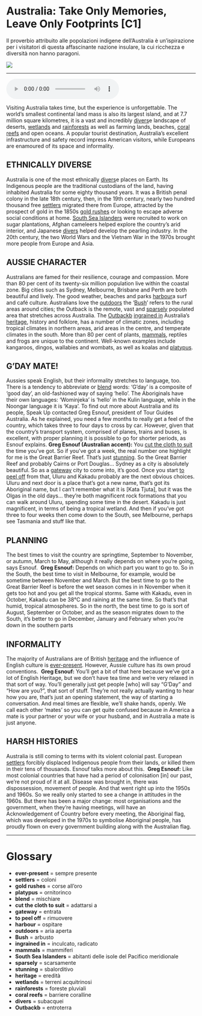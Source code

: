 # Australia: Take Only Memories, Leave Only Footprints   [C1]

Il proverbio attribuito alle popolazioni indigene dell’Australia è un’ispirazione per i visitatori di questa affascinante nazione insulare, la cui ricchezza e diversità non hanno paragoni.

![](Australia%20Take%20Only%20Memories,%20Leave%20Only%20Footprints.jpg)

--------------

<div>
<audio controls autoplay>
    <source src="https:/raw.githubusercontent.com/dartie/speakup/main/2024-07/Australia%20Take%20Only%20Memories,%20Leave%20Only%20Footprints.mp3" type="audio/mpeg">
</audio>
</div>


Visiting Australia takes time, but the experience is unforgettable. The world’s smallest continental land mass is also its largest island, and at 7.7 million square kilometres, it is a vast and incredibly [divers](## "subacquei")e landscape of deserts, [wetlands](## "terreni acquitrinosi") and [rainforests](## "foreste pluviali") as well as farming lands, beaches, [coral reefs](## "barriere coralline") and open oceans. A popular tourist destination, Australia’s excellent infrastructure and safety record impress American visitors, while Europeans are enamoured of its space and informality. 

## ETHNICALLY DIVERSE
Australia is one of the most ethnically [divers](## "subacquei")e places on Earth. Its Indigenous people are the traditional custodians of the land, having inhabited Australia for some eighty thousand years. It was a British penal colony in the late 18th century, then, in the 19th century, nearly two hundred thousand free [settlers](## "coloni") migrated there from Europe, attracted by the prospect of gold in the 1850s [gold rushes](## "corse all’oro") or looking to escape adverse social conditions at home. [South Sea Islanders](## "abitanti delle isole del Pacifico meridionale") were recruited to work on sugar plantations, Afghan cameleers helped explore the country’s arid interior, and Japanese [divers](## "subacquei") helped develop the pearling industry. In the 20th century, the two World Wars and the Vietnam War in the 1970s brought more people from Europe and Asia.

## AUSSIE CHARACTER
Australians are famed for their resilience, courage and compassion. More than 80 per cent of its twenty-six million population live within the coastal zone. Big cities such as Sydney, Melbourne, Brisbane and Perth are both beautiful and lively. The good weather, beaches and parks [harbour](## "ospitare")a surf and café culture. Australians love the [outdoors](## "aria aperta") the ‘[Bush](## "arbusto")’ refers to the rural areas around cities; the Outback is the remote, vast and [sparsely](## "scarsamente") populated area that stretches across Australia. The [Outbackb](## "entroterra") [ingrained in](## "inculcato, radicato") Australia’s [heritage](## "eredità"), history and folklore, has a number of climatic zones, including tropical climates in northern areas, arid areas in the centre, and temperate climates in the south. More than 80 per cent of plants, [mammals](## "mammiferi"), reptiles and frogs are unique to the continent. Well-known examples include kangaroos, dingos, wallabies and wombats, as well as koalas and [platypus](## "ornitorinco"). 

## G’DAY MATE!
Aussies speak English, but their informality stretches to language, too. There is a tendency to abbreviate or [blend](## "mischiare") words: ‘G’day’ is a composite of ‘good day’, an old-fashioned way of saying ‘hello’. The Aboriginals have their own languages: ‘Wominjeka’ is ‘hello’ in the Kulin language, while in the Noongar language it is ‘Kaya’. To find out more about Australia and its people, Speak Up contacted Greg Esnouf, president of Tour Guides Australia. As he explained, you need a few months to really get a feel of the country, which takes three to four days to cross by car. However, given that the country’s transport system, comprised of planes, trains and buses, is excellent, with proper planning it is possible to go for shorter periods, as Esnouf explains.
**Greg Esnouf (Australian accent):** You [cut the cloth to suit](## "adattarsi a") the time you’ve got. So if you’ve got a week, the real number one highlight for me is the Great Barrier Reef. That’s just [stunning](## "sbalorditivo"). So the Great Barrier Reef and probably Cairns or Port Douglas… Sydney as a city is absolutely beautiful. So as a [gateway](## "entrata") city to come into, it’s good. Once you start [to peel off](## "rimuovere") from that, Uluru and Kakadu probably are the next obvious choices. Uluru and next door is a place that’s got a new name, that’s got its Aboriginal name, but I can’t remember what it is [Kata Tjuta], but it was the Olgas in the old days... they’re both magnificent rock formations that you can walk around Uluru, spending some time in the desert. Kakadu is just magnificent, in terms of being a tropical wetland. And then if you’ve got three to four weeks then come down to the South, see Melbourne, perhaps see Tasmania and stuff like that.

## PLANNING
The best times to visit the country are springtime, September to November, or autumn, March to May, although it really depends on where you’re going, says Esnouf. 
**Greg Esnouf:** Depends on which part you want to go to. So in the South, the best time to visit in Melbourne, for example, would be sometime between November and March. But the best time to go to the Great Barrier Reef is before the wet season comes in in November when it gets too hot and you get all the tropical storms. Same with Kakadu, even in October, Kakadu can be 38°C and raining at the same time. So that’s that humid, tropical atmospheres. So in the north, the best time to go is sort of August, September or October, and as the season migrates down to the South, it’s better to go in December, January and February when you’re down in the southern parts

## INFORMALITY
The majority of Australians are of British [heritage](## "eredità") and the influence of English culture is [ever-present](## "sempre presente"). However, Aussie culture has its own proud conventions. 
**Greg Esnouf:** You’ll get a bit of that here because we’ve got a lot of English Heritage, but we don’t have tea time and we’re very relaxed in that sort of way. You’ll generally just get people [who] will say “G’Day” and “How are you?”, that sort of stuff. They’re not really actually wanting to hear how you are, that’s just an opening statement, the way of starting a conversation. And meal times are flexible, we’ll shake hands, openly. We call each other ‘mates’ so you can get quite confused because in America a mate is your partner or your wife or your husband, and in Australia a mate is just anyone.

## HARSH HISTORIES
Australia is still coming to terms with its violent colonial past. European [settlers](## "coloni") forcibly displaced Indigenous people from their lands, or killed them in their tens of thousands. Esnouf talks more about this. 
**Greg Esnouf:** Like most colonial countries that have had a period of colonisation [in] our past, we’re not proud of it at all. Disease was brought in, there was dispossession, movement of people. And that went right up into the 1950s and 1960s. So we really only started to see a change in attitudes in the 1960s. But there has been a major change: most organisations and the government, when they’re having meetings, will have an Acknowledgement of Country before every meeting, the Aboriginal flag, which was developed in the 1970s to symbolise Aboriginal people, has proudly flown on every government building along with the Australian flag.  

--------------

<div style = "display:block; clear:both; page-break-after:always;"></div>

# Glossary
* **ever-present** = sempre presente
* **settlers** = coloni
* **gold rushes** = corse all’oro
* **platypus** = ornitorinco
* **blend** = mischiare
* **cut the cloth to suit** = adattarsi a
* **gateway** = entrata
* **to peel off** = rimuovere
* **harbour** = ospitare
* **outdoors** = aria aperta
* **Bush** = arbusto
* **ingrained in** = inculcato, radicato
* **mammals** = mammiferi
* **South Sea Islanders** = abitanti delle isole del Pacifico meridionale
* **sparsely** = scarsamente
* **stunning** = sbalorditivo
* **heritage** = eredità
* **wetlands** = terreni acquitrinosi
* **rainforests** = foreste pluviali
* **coral reefs** = barriere coralline
* **divers** = subacquei
* **Outbackb** = entroterra
